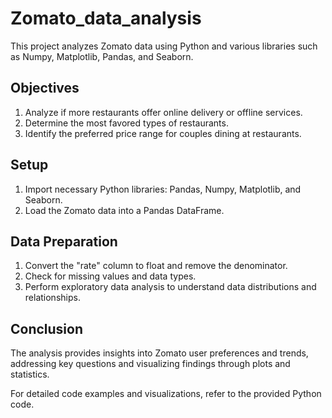 # Zomato_data_analysis
This project analyzes Zomato data using Python and various libraries such as Numpy, Matplotlib, Pandas, and Seaborn.

## Objectives

1. Analyze if more restaurants offer online delivery or offline services.
2. Determine the most favored types of restaurants.
3. Identify the preferred price range for couples dining at restaurants.

## Setup

1. Import necessary Python libraries: Pandas, Numpy, Matplotlib, and Seaborn.
2. Load the Zomato data into a Pandas DataFrame.

## Data Preparation

1. Convert the "rate" column to float and remove the denominator.
2. Check for missing values and data types.
3. Perform exploratory data analysis to understand data distributions and relationships.

## Conclusion

The analysis provides insights into Zomato user preferences and trends, addressing key questions and visualizing findings through plots and statistics.

For detailed code examples and visualizations, refer to the provided Python code.
